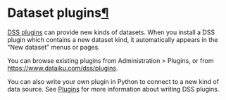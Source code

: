 Dataset plugins[¶](#dataset-plugins "Permalink to this heading")
================================================================


[DSS plugins](../plugins/index.html) can provide new kinds of datasets. When you install a DSS plugin which contains a new dataset kind, it automatically appears in the “New dataset” menus or pages.


You can browse existing plugins from Administration \> Plugins, or from <https://www.dataiku.com/dss/plugins>.


You can also write your own plugin in Python to connect to a new kind of data source. See [Plugins](../plugins/index.html) for more information about writing DSS plugins.